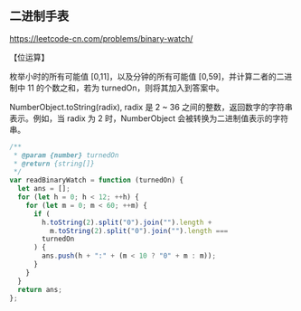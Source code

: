 ## 二进制手表

https://leetcode-cn.com/problems/binary-watch/

【位运算】

枚举小时的所有可能值 [0,11]，以及分钟的所有可能值 [0,59]，并计算二者的二进制中 11 的个数之和，若为 turnedOn，则将其加入到答案中。

NumberObject.toString(radix), radix 是 2 ~ 36 之间的整数，返回数字的字符串表示。例如，当 radix 为 2 时，NumberObject 会被转换为二进制值表示的字符串。

```js
/**
 * @param {number} turnedOn
 * @return {string[]}
 */
var readBinaryWatch = function (turnedOn) {
  let ans = [];
  for (let h = 0; h < 12; ++h) {
    for (let m = 0; m < 60; ++m) {
      if (
        h.toString(2).split("0").join("").length +
          m.toString(2).split("0").join("").length ===
        turnedOn
      ) {
        ans.push(h + ":" + (m < 10 ? "0" + m : m));
      }
    }
  }
  return ans;
};
```

